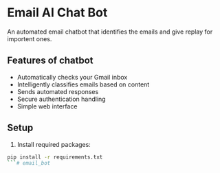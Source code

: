 # Email AI Chat Bot

An automated email chatbot that identifies the emails and give replay for importent ones.

## Features of chatbot

- Automatically checks your Gmail inbox
- Intelligently classifies emails based on content
- Sends automated responses
- Secure authentication handling
- Simple web interface

## Setup

1. Install required packages:
```bash
pip install -r requirements.txt
```# email_bot

